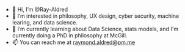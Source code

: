 
- 👋 Hi, I’m @Ray-Aldred
- 👀 I’m interested in philosophy, UX design, cyber security, machine learing, and data science.
- 🌱 I’m currently learning about Data Science, stats models, and I'm currently doing a PhD in philosophy at McGill.
- 📫 You can reach me at raymond.aldred@pm.me

<!---
Ray-Aldred/Ray-Aldred is a ✨ special ✨ repository because its `README.md` (this file) appears on your GitHub profile.
You can click the Preview link to take a look at your changes. 
--->
